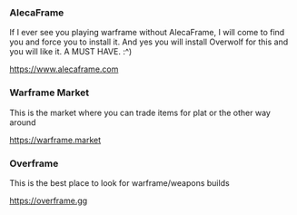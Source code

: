 
### AlecaFrame

If I ever see you playing warframe without AlecaFrame, I will come to find you and force you to install it. And yes you will install Overwolf for this and you will like it. A MUST HAVE. :^)

https://www.alecaframe.com


### Warframe Market

This is the market where you can trade items for plat or the other way around

https://warframe.market


### Overframe

This is the best place to look for warframe/weapons builds

https://overframe.gg